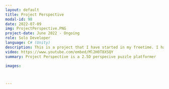 ```yaml
---
layout: default
title: Project Perspective
modal-id: 98
date: 2022-07-09
img: ProjectPerspective.PNG
project-date: June 2022 - Ongoing
role: Solo Developer
language: C# (Unity)
description: This is a project that I have started in my freetime. I have always been fascinated by perspectives and puzzles, and about 7 years ago when I was in college I had an idea for a platformer in which you could adjust how much the camera can be angled in order to make new clues and items visible from behind walls. I finally decided to make this mechanic into a game. Though it is still just a prototype, I have level designs already drawn out and a development plan ready to follow. I have also been doing the art and modelling for this.
video: https://www.youtube.com/embed/Ml2H0T8XSQY
summary: Project Perspective is a 2.5D perspecive puzzle platformer

images:



---
```

